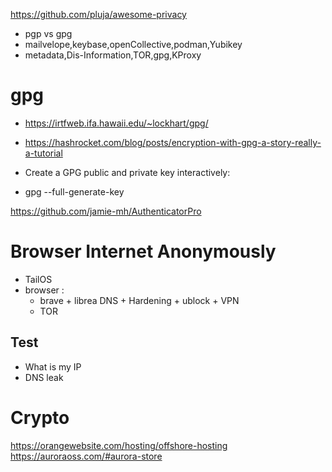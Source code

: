 https://github.com/pluja/awesome-privacy


- pgp vs gpg
- mailvelope,keybase,openCollective,podman,Yubikey
- metadata,Dis-Information,TOR,gpg,KProxy

# gpg
- https://irtfweb.ifa.hawaii.edu/~lockhart/gpg/
- https://hashrocket.com/blog/posts/encryption-with-gpg-a-story-really-a-tutorial

- Create a GPG public and private key interactively:
- gpg --full-generate-key

https://github.com/jamie-mh/AuthenticatorPro

# Browser Internet Anonymously

- TailOS
- browser : 
	- brave + librea DNS + Hardening + ublock + VPN 
	- TOR

## Test
- What is my IP
- DNS leak

# Crypto
https://orangewebsite.com/hosting/offshore-hosting
https://auroraoss.com/#aurora-store

